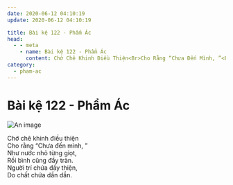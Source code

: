 ```yaml
---
date: 2020-06-12 04:10:19
update: 2020-06-12 04:10:19

title: Bài kệ 122 - Phẩm Ác
head:
  - - meta
    - name: Bài kệ 122 - Phẩm Ác
      content: Chớ Chê Khinh Điều Thiện<Br>Cho Rằng “Chưa Đến Mình, ”<Br>Như Nước Nhỏ Từng Giọt,<Br>Rồi Bình Cũng Đầy Tràn.<Br>Người Trí Chứa Đầy Thiện,<Br>Do Chất Chứa Dần Dần.<Br>
category:
  - pham-ac
---
```


# Bài kệ 122 - Phẩm Ác

![An image](/img/pham-ac/pham-ac-122.jpg)

Chớ chê khinh điều thiện<br>Cho rằng “Chưa đến mình, ”<br>Như nước nhỏ từng giọt,<br>Rồi bình cũng đầy tràn.<br>Người trí chứa đầy thiện,<br>Do chất chứa dần dần.<br>
